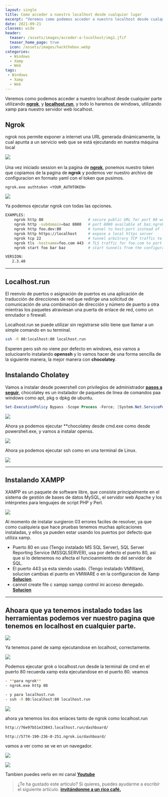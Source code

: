 ```yaml
---
layout: single
title: Como acceder a nuestro localhost desde cualquier lugar
excerpt: "Veremos como podemos acceder a nuestro localhost desde cualquier parte utilizando [__ngrok__](https://ngrok.com/), y [__localhost.run__](http://localhost.run/), y todo lo haremos de windows, utilizando xamp para nuestro servidor web localhost"
date: 2021-09-21
classes: wide
header:
  teaser: /assets/images/acceder-a-locolhost/img1.jfif
  teaser_home_page: true
  icon: /assets/images/hackthebox.webp
categories:
  - Windows
  - Xamp
  - Web
tags:  
 - Windows
  - Xamp
  - Web
---
```

Veremos como podemos acceder a nuestro localhost desde cualquier parte utilizando [__ngrok__](https://ngrok.com/), y [__localhost.run__](http://localhost.run/), y todo lo haremos de windows, utilizando xamp para nuestro servidor web localhost.

## Ngrok

ngrok nos permite exponer a internet una URL generada dinámicamente, la cual apunta a un servicio web que se está ejecutando en nuestra máquina local

![](/assets/images/acceder-a-locolhost/img2.jpg) 

Una vez iniciado session en la pagina de [__ngrok__](https://ngrok.com/), ponemos nuestro token que copiamos de la pagina de **ngrok** y podemos ver nuestro archivo de configuracion en formato yaml con el token que pusimos.

```
ngrok.exe authtoken <YOUR_AUTHTOKEN>
```
![](/assets/images/acceder-a-locolhost/img3.jpg)

Ya podemos ejecutar ngrok con todas las opciones.

```bash
EXAMPLES:
    ngrok http 80                    # secure public URL for port 80 web server
    ngrok http -subdomain=baz 8080   # port 8080 available at baz.ngrok.io
    ngrok http foo.dev:80            # tunnel to host:port instead of localhost
    ngrok http https://localhost     # expose a local https server
    ngrok tcp 22                     # tunnel arbitrary TCP traffic to port 22
    ngrok tls -hostname=foo.com 443  # TLS traffic for foo.com to port 443
    ngrok start foo bar baz          # start tunnels from the configuration file

VERSION:
   2.3.40
```
---

## Localhost.run

‎El reenvío de puertos o asignación de puertos es una aplicación de traducción de direcciones de red que redirige una solicitud de comunicación de una combinación de dirección y número de puerto a otra mientras los paquetes atraviesan una puerta de enlace de red, como un enrutador o firewall.‎

Localhost.run ‎se puede utilizar sin registrarse sólo tiene que llamar a un simple comando en su terminal‎.

```bash
ssh -R 80:localhost:80 localhost.run
```
Esperen pero ssh no viene por defecto en windows, eso vamos a solucioanrlo instalando  **openssh** y lo vamos hacer de una forma sencilla de la siguiente manera, la mejor manera con **chocolatey**.

## Instalando Cholatey

Vamos a instalar desde powershell con privilegios de administrador [__pasos a seguir__](https://chocolatey.org/install), chocolatey es un instalador de paquetes de linea de comandos paa windows como apt, pkg o dpkg de ubuntu. 

```powershell
Set-ExecutionPolicy Bypass -Scope Process -Force; [System.Net.ServicePointManager]::SecurityProtocol = [System.Net.ServicePointManager]::SecurityProtocol -bor 3072; iex ((New-Object System.Net.WebClient).DownloadString('https://community.chocolatey.org/install.ps1'))
```
![](/assets/images/acceder-a-locolhost/img4.jpg)

Ahora ya podemos ejecutar **chocolatey desde cmd.exe como desde powershell.exe, y vamos a instalar openss.

![](/assets/images/acceder-a-locolhost/img5.jpg)

Ahora ya podemos ejecutar ssh como en una terminal de Linux.

![](/assets/images/acceder-a-locolhost/img6.jpg)

---
## Instalando XAMPP

XAMPP es un paquete de software libre, que consiste principalmente en el sistema de gestión de bases de datos MySQL, el servidor web Apache y los intérpretes para lenguajes de script PHP y Perl.

![](/assets/images/acceder-a-locolhost/img7.jpg)

Al momento de instalar surgieron 03 errores faciles de resolver, ya que como cualquiera que hace pruebas tenemos muchas aplicaciones instaladas, y ellos ya pueden estar usando los puertos por defecto que utiliza xamp.

- Puerto 80 en uso (Tengo instalado MS SQL Server), SQL Server Reporting Service (MSSQLSERVER), usa por defecto el puerto 80, asi que si lo detenemos no afecta el funcioanmiento de del servidor de SQL. 
- El puerto 443 ya esta siendo usado. (Tengo instalado VMWare), solucion cambias el puerto en VMWARE o en la configuracion de Xamp [__Solucion__](https://stackoverflow.com/questions/21182512/how-to-stop-vmware-port-error-of-443-on-xampp-control-panel-v3-2-1).
- cannot create file c xampp xampp control ini acceso denegado. [__Solucion__](https://www.youtube.com/watch?v=6iTX06Kdt4U)

----
## Ahoara que ya tenemos instalado todas las herramientas podemos ver nuestro pagina que tenemos en localhost en cualquier parte.

![](/assets/images/acceder-a-locolhost/img8.jpg)

Ya tenemos panel de xamp ejecutandose en localhost, correctamente.

![](/assets/images/acceder-a-locolhost/img9.jpg)

Podemos ejecutar grok o localhost.run desde la terminal de cmd en el puerto 80 recuerda xamp esta ejecutandose en el puerto 80. veamos 

```bash
- **para ngrok**
- ngrok.exe http 80

- y para localhost.run
- ssh -R 80:localhost:80 localhost.run
```

![](/assets/images/acceder-a-locolhost/img10.jpg)

ahora ya tenemos los dos enlaces tanto de ngrok como localhost.run

```html
http://76e97b51e33843.localhost.run/dashboard/

http://5774-190-236-0-251.ngrok.io/dashboard/
```
vamos a ver como se ve en un navegador.

![](/assets/images/acceder-a-locolhost/img11.jpg)

![](/assets/images/acceder-a-locolhost/img12.jpg)




Tambien puedes verlo en mi canal [ __Youtube__ ](#)

> ¿Te ha gustado este artículo? Si quieres, puedes ayudarme a escribir el siguiente artículo.  [__invitándonme a un rico café.__](#)
